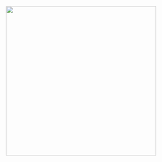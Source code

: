<div align="center">
  <img src="https://user-images.githubusercontent.com/84228977/131374196-97c47e78-bb27-4b9a-b8cb-4c60564f1774.jpg" width="400px"/>
</div>
